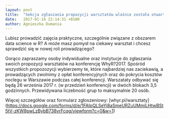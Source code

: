 ```yaml
---
layout: post
title:  "Sekcja zgłaszania propozycji warsztatów wlaśnie została otwarta!"
date:   2017-01-16 22:14:31 +0100
author: Agnieszka Dumania
---
```

Lubisz prowadzić zajęcia praktyczne, szczególnie związane z obszarem data science w R? 
A może masz pomysł na ciekawy warsztat i chcesz sprawdzić się w nowej roli prowadzącego?

Gorąco zapraszamy osoby indywidualne oraz instytucje do zgłaszania swoich propozycji warsztatów na konferencję WhyR?2017. Spośród wszystkich propozozycji wybierzemy te, które najbardziej nas zaciekawią, a prowadzących zwolnimy z opłat konferencyjnych oraz do pokrycia kosztów noclegu w Warszawie podczas całej konferencji. Warszataty odbywać się będą 26 września 2017 r. (w przedzień konferencji) w dwóch blokach 3,5 godzinnych. Przewidywana liczebność grup to maksymalnie 20 osób.

Więcej szczegółów oraz formularz zgłoszeniowy: [whyr.pl/warsztaty] (https://docs.google.com/forms/d/e/1FAIpQLSeYi8aSmeURZuUMmiLHtwBSt5tV-zKW8pwLzBybB738vrFcqg/viewform?c=0&w=1)


